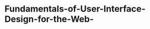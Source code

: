 Fundamentals-of-User-Interface-Design-for-the-Web-
==================================================